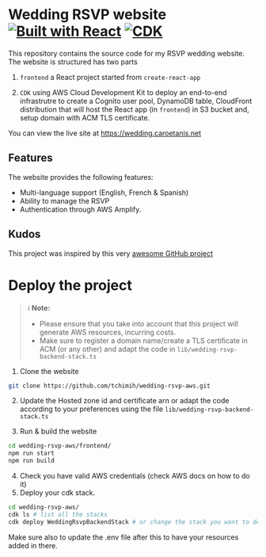 # Wedding RSVP website [![Built with React](https://img.shields.io/badge/Built_with-React-blue.svg)](https://reactjs.org/)  [![CDK](https://img.shields.io/badge/CDK-Enabled-brightgreen)](https://aws.amazon.com/cdk/)

This repository contains the source code for my RSVP wedding website. The website is structured has two parts

1. `frontend` a React project started from `create-react-app` 

1. `CDK` using AWS Cloud Development Kit to deploy an end-to-end infrastrutre to create a Cognito user pool, DynamoDB table, CloudFront distribution that will host the React app (in `frontend`) in S3 bucket and, setup domain with ACM TLS certificate.

You can view the live site at https://wedding.caroetanis.net

## Features

The website provides the following features:

- Multi-language support (English, French & Spanish)
- Ability to manage the RSVP
- Authentication through AWS Amplify.

## Kudos

This project was inspired by this very [awesome GitHub project](https://github.com/salimhamed/wedding-website)

# Deploy the project

> ℹ️ **Note:**
>
> - Please ensure that you take into account that this project will generate AWS resources, incurring costs. 
> - Make sure to register a domain name/create a TLS certificate in ACM (or any other) and adapt the code in `lib/wedding-rsvp-backend-stack.ts`


1. Clone the website

```bash
git clone https://github.com/tchimih/wedding-rsvp-aws.git
```
2. Update the Hosted zone id and certificate arn or adapt the code according to your preferences using the file `lib/wedding-rsvp-backend-stack.ts` 

3. Run & build the website 

```bash
cd wedding-rsvp-aws/frontend/
npm run start
npm run build
```

4. Check you have valid AWS credentials (check AWS docs on how to do it)
5. Deploy your cdk stack.

```bash
cd wedding-rsvp-aws/
cdk ls # list all the stacks
cdk deploy WeddingRsvpBackendStack # or change the stack you want to deploy
```

Make sure also to update the .env file after this to have your resources added in there.